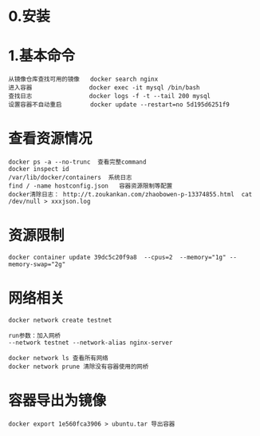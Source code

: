 # 0.安装
    
# 1.基本命令
    从镜像仓库查找可用的镜像   docker search nginx  
    进入容器                docker exec -it mysql /bin/bash 
    查找日志                docker logs -f -t --tail 200 mysql  
    设置容器不自动重启        docker update --restart=no 5d195d6251f9  
# 查看资源情况
    docker ps -a --no-trunc  查看完整command
    docker inspect id
    /var/lib/docker/containers  系统日志
    find / -name hostconfig.json   容器资源限制等配置
    docker清除日志： http://t.zoukankan.com/zhaobowen-p-13374855.html  cat /dev/null > xxxjson.log
# 资源限制
    docker container update 39dc5c20f9a8  --cpus=2  --memory="1g" --memory-swap="2g"

# 网络相关
    docker network create testnet

    run参数：加入网桥
    --network testnet --network-alias nginx-server

    docker network ls 查看所有网络
    docker network prune 清除没有容器使用的网桥
# 容器导出为镜像
    docker export 1e560fca3906 > ubuntu.tar 导出容器
